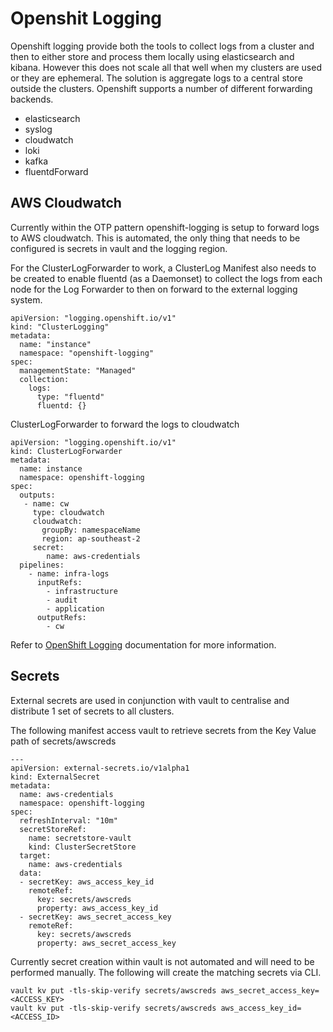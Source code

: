 # Openshit Logging
Openshift logging provide both the tools to collect logs from  a cluster and then to either store and process them locally using elasticsearch and kibana. However this does not scale all that well when my clusters are used or they are ephemeral. 
The solution is aggregate logs to a central store outside the clusters. Openshift supports a number of different forwarding backends.
 - elasticsearch
 - syslog
 - cloudwatch
 - loki
 - kafka
 - fluentdForward

## AWS Cloudwatch
Currently within the OTP pattern openshift-logging is setup to forward logs to AWS cloudwatch. This is automated, the only thing that needs to be configured is secrets in vault and the logging region.

For the ClusterLogForwarder to work, a ClusterLog Manifest also needs to be created to enable fluentd (as a Daemonset) to collect the logs from each node for the Log Forwarder to then on forward to the external logging system.


```
apiVersion: "logging.openshift.io/v1"
kind: "ClusterLogging"
metadata:
  name: "instance"
  namespace: "openshift-logging"
spec:
  managementState: "Managed"
  collection:
    logs:
      type: "fluentd"
      fluentd: {}
```

ClusterLogForwarder to forward the logs to cloudwatch
```
apiVersion: "logging.openshift.io/v1"
kind: ClusterLogForwarder
metadata:
  name: instance 
  namespace: openshift-logging 
spec:
  outputs:
   - name: cw 
     type: cloudwatch 
     cloudwatch:
       groupBy: namespaceName
       region: ap-southeast-2
     secret:
        name: aws-credentials 
  pipelines:
    - name: infra-logs 
      inputRefs: 
        - infrastructure
        - audit
        - application
      outputRefs:
        - cw 
```

Refer to [OpenShift Logging](https://docs.openshift.com/container-platform/4.8/logging/cluster-logging-external.html) documentation for more information.

## Secrets
External secrets are used in conjunction with vault to centralise and distribute 1 set of secrets to all clusters. 

The following manifest access vault to retrieve secrets from the Key Value path of secrets/awscreds

```
---
apiVersion: external-secrets.io/v1alpha1
kind: ExternalSecret
metadata:
  name: aws-credentials
  namespace: openshift-logging 
spec:
  refreshInterval: "10m"
  secretStoreRef:
    name: secretstore-vault
    kind: ClusterSecretStore
  target:
    name: aws-credentials
  data:
  - secretKey: aws_access_key_id 
    remoteRef:
      key: secrets/awscreds
      property: aws_access_key_id
  - secretKey: aws_secret_access_key
    remoteRef:
      key: secrets/awscreds
      property: aws_secret_access_key
```

Currently secret creation within vault is not automated and will need to be performed manually. The following will create the matching secrets via CLI.

```
vault kv put -tls-skip-verify secrets/awscreds aws_secret_access_key=<ACCESS_KEY>
vault kv put -tls-skip-verify secrets/awscreds aws_access_key_id=<ACCESS_ID>
```